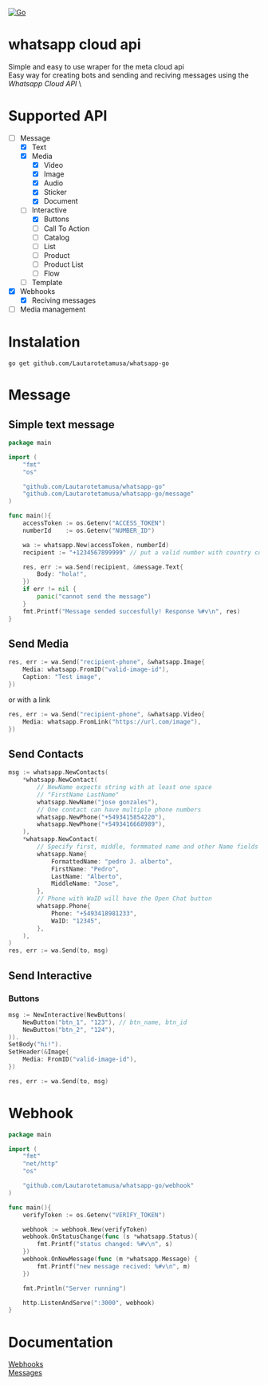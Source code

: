 [![Go](https://github.com/Lautarotetamusa/whatsapp-go/actions/workflows/go.yml/badge.svg)](https://github.com/Lautarotetamusa/whatsapp-go/actions/workflows/go.yml)
# whatsapp cloud api

Simple and easy to use wraper for the meta cloud api \
Easy way for creating bots and sending and reciving messages using the *Whatsapp Cloud API* \

# Supported API
- [ ] Message
    - [x] Text
    - [x] Media
        - [x] Video
        - [x] Image
        - [x] Audio
        - [x] Sticker
        - [x] Document
    - [ ] Interactive
        - [x] Buttons
        - [ ] Call To Action
        - [ ] Catalog
        - [ ] List
        - [ ] Product
        - [ ] Product List
        - [ ] Flow
    - [ ] Template
- [x] Webhooks
    - [x] Reciving messages
- [ ] Media management

# Instalation
`go get github.com/Lautarotetamusa/whatsapp-go`

# Message
## Simple text message
```go
package main

import (
	"fmt"
	"os"

	"github.com/Lautarotetamusa/whatsapp-go"
	"github.com/Lautarotetamusa/whatsapp-go/message"
)

func main(){
    accessToken := os.Getenv("ACCESS_TOKEN")
    numberId    := os.Getenv("NUMBER_ID")

    wa := whatsapp.New(accessToken, numberId)
    recipient := "+1234567899999" // put a valid number with country code

    res, err := wa.Send(recipient, &message.Text{
        Body: "hola!",
    })
    if err != nil {
        panic("cannot send the message")
    }
    fmt.Printf("Message sended succesfully! Response %#v\n", res)
}
```

## Send Media
```go
res, err := wa.Send("recipient-phone", &whatsapp.Image{
    Media: whatsapp.FromID("valid-image-id"),
    Caption: "Test image",
})
```
or with a link
```go
res, err := wa.Send("recipient-phone", &whatsapp.Video{
    Media: whatsapp.FromLink("https://url.com/image"),
})
```

## Send Contacts
```go
msg := whatsapp.NewContacts(
    *whatsapp.NewContact(
        // NewName expects string with at least one space
        // "FirstName LastName"
        whatsapp.NewName("jose gonzales"), 
        // One contact can have multiple phone numbers
        whatsapp.NewPhone("+5493415854220"),
        whatsapp.NewPhone("+5493416668989"),
    ),
    *whatsapp.NewContact(
        // Specify first, middle, formmated name and other Name fields 
        whatsapp.Name{
            FormattedName: "pedro J. alberto",
            FirstName: "Pedro",
            LastName: "Alberto",
            MiddleName: "Jose",
        },
        // Phone with WaID will have the Open Chat button
        whatsapp.Phone{
            Phone: "+5493418981233",
            WaID: "12345",
        },
    ),
)
res, err := wa.Send(to, msg)
```

## Send Interactive 
### Buttons
```go
msg := NewInteractive(NewButtons(
    NewButton("btn_1", "123"), // btn_name, btn_id
    NewButton("btn_2", "124"),
)).
SetBody("hi!").
SetHeader(&Image{
    Media: FromID("valid-image-id"),
})

res, err := wa.Send(to, msg)
```

# Webhook
```go
package main

import (
	"fmt"
	"net/http"
	"os"

	"github.com/Lautarotetamusa/whatsapp-go/webhook"
)

func main(){
    verifyToken := os.Getenv("VERIFY_TOKEN")

    webhook := webhook.New(verifyToken)
    webhook.OnStatusChange(func (s *whatsapp.Status){
        fmt.Printf("status changed: %#v\n", s)
    })
    webhook.OnNewMessage(func (m *whatsapp.Message) {
        fmt.Printf("new message recived: %#v\n", m)
    })

    fmt.Println("Server running")

    http.ListenAndServe(":3000", webhook)
}
```

# Documentation
[Webhooks](https://developers.facebook.com/docs/whatsapp/cloud-api/webhooks/components/) \
[Messages](https://developers.facebook.com/docs/whatsapp/cloud-api/reference/messages)
